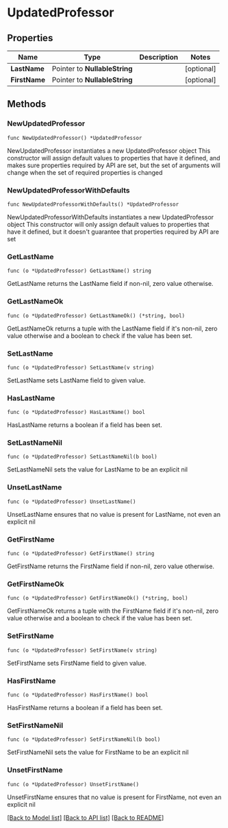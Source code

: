 # UpdatedProfessor

## Properties

Name | Type | Description | Notes
------------ | ------------- | ------------- | -------------
**LastName** | Pointer to **NullableString** |  | [optional] 
**FirstName** | Pointer to **NullableString** |  | [optional] 

## Methods

### NewUpdatedProfessor

`func NewUpdatedProfessor() *UpdatedProfessor`

NewUpdatedProfessor instantiates a new UpdatedProfessor object
This constructor will assign default values to properties that have it defined,
and makes sure properties required by API are set, but the set of arguments
will change when the set of required properties is changed

### NewUpdatedProfessorWithDefaults

`func NewUpdatedProfessorWithDefaults() *UpdatedProfessor`

NewUpdatedProfessorWithDefaults instantiates a new UpdatedProfessor object
This constructor will only assign default values to properties that have it defined,
but it doesn't guarantee that properties required by API are set

### GetLastName

`func (o *UpdatedProfessor) GetLastName() string`

GetLastName returns the LastName field if non-nil, zero value otherwise.

### GetLastNameOk

`func (o *UpdatedProfessor) GetLastNameOk() (*string, bool)`

GetLastNameOk returns a tuple with the LastName field if it's non-nil, zero value otherwise
and a boolean to check if the value has been set.

### SetLastName

`func (o *UpdatedProfessor) SetLastName(v string)`

SetLastName sets LastName field to given value.

### HasLastName

`func (o *UpdatedProfessor) HasLastName() bool`

HasLastName returns a boolean if a field has been set.

### SetLastNameNil

`func (o *UpdatedProfessor) SetLastNameNil(b bool)`

 SetLastNameNil sets the value for LastName to be an explicit nil

### UnsetLastName
`func (o *UpdatedProfessor) UnsetLastName()`

UnsetLastName ensures that no value is present for LastName, not even an explicit nil
### GetFirstName

`func (o *UpdatedProfessor) GetFirstName() string`

GetFirstName returns the FirstName field if non-nil, zero value otherwise.

### GetFirstNameOk

`func (o *UpdatedProfessor) GetFirstNameOk() (*string, bool)`

GetFirstNameOk returns a tuple with the FirstName field if it's non-nil, zero value otherwise
and a boolean to check if the value has been set.

### SetFirstName

`func (o *UpdatedProfessor) SetFirstName(v string)`

SetFirstName sets FirstName field to given value.

### HasFirstName

`func (o *UpdatedProfessor) HasFirstName() bool`

HasFirstName returns a boolean if a field has been set.

### SetFirstNameNil

`func (o *UpdatedProfessor) SetFirstNameNil(b bool)`

 SetFirstNameNil sets the value for FirstName to be an explicit nil

### UnsetFirstName
`func (o *UpdatedProfessor) UnsetFirstName()`

UnsetFirstName ensures that no value is present for FirstName, not even an explicit nil

[[Back to Model list]](../README.md#documentation-for-models) [[Back to API list]](../README.md#documentation-for-api-endpoints) [[Back to README]](../README.md)


